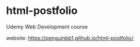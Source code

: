 # html-postfolio
Udemy Web Development course

website: https://penguinbb1.github.io/html-postfolio/
